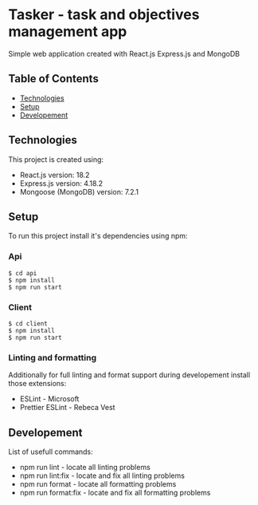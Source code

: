 # Tasker - task and objectives management app
Simple web application created with React.js Express.js and MongoDB

## Table of Contents
* [Technologies](#technologies)
* [Setup](#setup)
* [Developement](#developement)

## Technologies
This project is created using:
* React.js version: 18.2
* Express.js version: 4.18.2
* Mongoose (MongoDB) version: 7.2.1

## Setup
To run this project install it's dependencies using npm:

### Api
```
$ cd api
$ npm install
$ npm run start
```

### Client
```
$ cd client
$ npm install
$ npm run start
```

### Linting and formatting
Additionally for full linting and format support during developement install those extensions:
* ESLint - Microsoft
* Prettier ESLint - Rebeca Vest

## Developement
List of usefull commands:
* npm run lint - locate all linting problems
* npm run lint:fix - locate and fix all linting problems
* npm run format - locate all formatting problems
* npm run format:fix - locate and fix all formatting problems
